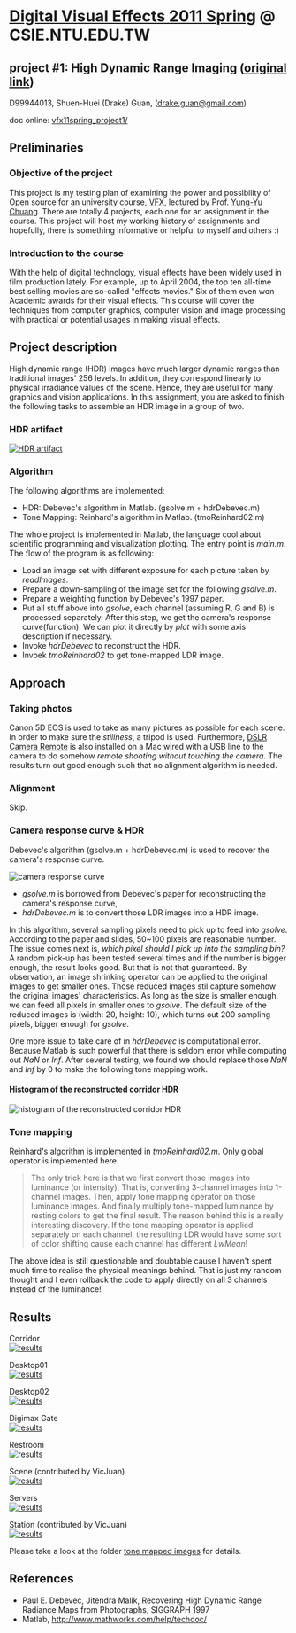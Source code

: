 # [Digital Visual Effects 2011 Spring](http://www.csie.ntu.edu.tw/~cyy/courses/vfx/11spring/ "Digital Visual Effects 2011 Spring") @ CSIE.NTU.EDU.TW
## project #1: High Dynamic Range Imaging ([original link](http://www.csie.ntu.edu.tw/~cyy/courses/vfx/11spring/assignments/))

D99944013,
Shuen-Huei (Drake) Guan,
(drake.guan@gmail.com)

doc online: [vfx11spring_project1/](vfx11spring_project1/ "online document")

## Preliminaries

### Objective of the project

This project is my testing plan of examining the power and possibility of Open source for an university course, [VFX](http://www.csie.ntu.edu.tw/~cyy/courses/vfx/11spring/overview/ "Digital Visual Effects 2011 Spring"), lectured by Prof. [Yung-Yu Chuang](http://www.csie.ntu.edu.tw/~cyy/ "Yung-Yu Chuang 莊永裕"). There are totally 4 projects, each one for an assignment in the course. This project will host my working history of assignments and hopefully, there is something informative or helpful to myself and others :)

### Introduction to the course

With the help of digital technology, visual effects have been widely used in film production lately. For example, up to April 2004, the top ten all-time best selling movies are so-called "effects movies." Six of them even won Academic awards for their visual effects. This course will cover the techniques from computer graphics, computer vision and image processing with practical or potential usages in making visual effects.

## Project description

High dynamic range (HDR) images have much larger dynamic ranges than traditional images' 256 levels. In addition, they correspond linearly to physical irradiance values of the scene. Hence, they are useful for many graphics and vision applications. In this assignment, you are asked to finish the following tasks to assemble an HDR image in a group of two.

### HDR artifact  

[![HDR artifact](image/tone-mapped-thumb/servers_tone_mapped_thumb.png "HDR artifcat")](image/tone-mapped/servers_tone_mapped.png "HDR artifact")

### Algorithm

The following algorithms are implemented:

* HDR: Debevec's algorithm in Matlab. (gsolve.m + hdrDebevec.m)
* Tone Mapping: Reinhard's algorithm in Matlab. (tmoReinhard02.m)

The whole project is implemented in Matlab, the language cool about scientific programming and visualization plotting. The entry point is *main.m*. The flow of the program is as following:

* Load an image set with different exposure for each picture taken by *readImages*.
* Prepare a down-sampling of the image set for the following *gsolve.m*.
* Prepare a weighting function by Debevec's 1997 paper.
* Put all stuff above into *gsolve*, each channel (assuming R, G and B) is processed separately. After this step, we get the camera's response curve(function). We can plot it directly by *plot* with some axis description if necessary.
* Invoke *hdrDebevec* to reconstruct the HDR.
* Invoek *tmoReinhard02* to get tone-mapped LDR image.

## Approach

### Taking photos

Canon 5D EOS is used to take as many pictures as possible for each scene. In order to make sure the *stillness*, a tripod is used. Furthermore, [DSLR Camera Remote](http://www.ononesoftware.com/products/dslr-camera-remote/ "DSLR Camera Remote") is also installed on a Mac wired with a USB line to the camera to do somehow *remote shooting without touching the camera*. The results turn out good enough such that no alignment algorithm is needed.

### Alignment

Skip.

### Camera response curve & HDR

Debevec's algorithm (gsolve.m + hdrDebevec.m) is used to recover the camera's response curve. 

![camera response curve](image/camera_response_curve.png "reconstructed camera response curve for the used Canon 5D")

* *gsolve.m* is borrowed from Debevec's paper for reconstructing the camera's response curve,
* *hdrDebevec.m* is to convert those LDR images into a HDR image.

In this algorithm, several sampling pixels need to pick up to feed into *gsolve*. According to the paper and slides, 50~100 pixels are reasonable number. The issue comes next is, *which pixel should I pick up into the sampling bin?* A random pick-up has been tested several times and if the number is bigger enough, the result looks good. But that is not that guaranteed. By observation, an image shrinking operator can be applied to the original images to get smaller ones. Those reduced images stil capture somehow the original images' characteristics. As long as the size is smaller enough, we can feed all pixels in smaller ones to *gsolve*. The default size of the reduced images is (width: 20, height: 10), which turns out 200 sampling pixels, bigger enough for *gsolve*.

One more issue to take care of in *hdrDebevec* is computational error. Because Matlab is such powerful that there is seldom error while computing out *NaN* or *Inf*. After several testing, we found we should replace those *NaN* and *Inf* by 0 to make the following tone mapping work.

#### Histogram of the reconstructed corridor HDR

![histogram of the reconstructed corridor HDR](image/hist_of_corridor_hdr.png 'histogram of the reconstructed corridor HDR')

### Tone mapping

Reinhard's algorithm is implemented in *tmoReinhard02.m*. Only global operator is implemented here. 

> The only trick here is that we first convert those images into luminance (or intensity). That is, converting 3-channel images into 1-channel images. Then, apply tone mapping operator on those luminance images. And finally multiply tone-mapped luminance by resting colors to get the final result. The reason behind this is a really interesting discovery. If the tone mapping operator is applied separately on each channel, the resulting LDR would have some sort of color shifting cause each channel has different *LwMean*!

The above idea is still questionable and doubtable cause I haven't spent much time to realise the physical meanings behind. That is just my random thought and I even rollback the code to apply directly on all 3 channels instead of the luminance!

## Results

Corridor  
[![results](image/tone-mapped-thumb/corridor_tone_mapped_thumb.png)](image/tone-mapped/corridor_tone_mapped.png 'corridor')

Desktop01  
[![results](image/tone-mapped-thumb/desktop01_tone_mapped_thumb.png)](image/tone-mapped/desktop01_tone_mapped.png 'desktop01')

Desktop02  
[![results](image/tone-mapped-thumb/desktop02_tone_mapped_thumb.png)](image/tone-mapped/desktop02_tone_mapped.png 'desktop02')

Digimax Gate  
[![results](image/tone-mapped-thumb/digimax_gate_tone_mapped_thumb.png)](image/tone-mapped/digimax_gate_tone_mapped.png 'digimax gate')

Restroom  
[![results](image/tone-mapped-thumb/restroom_tone_mapped_thumb.png)](image/tone-mapped/restroom_tone_mapped.png 'restroom')

Scene (contributed by VicJuan)  
[![results](image/tone-mapped-thumb/scene_tone_mapped_thumb.png)](image/tone-mapped/scene_tone_mapped.png 'scene')

Servers  
[![results](image/tone-mapped-thumb/servers_tone_mapped_thumb.png)](image/tone-mapped/servers_tone_mapped.png 'servers')

Station (contributed by VicJuan)  
[![results](image/tone-mapped-thumb/station_tone_mapped_thumb.png)](image/tone-mapped/station_tone_mapped.png 'station')

Please take a look at the folder [tone mapped images](image/tone-mapped 'tone mapped images') for details.

## References

* Paul E. Debevec, Jitendra Malik, Recovering High Dynamic Range Radiance Maps from Photographs, SIGGRAPH 1997
* Matlab, <http://www.mathworks.com/help/techdoc/>

